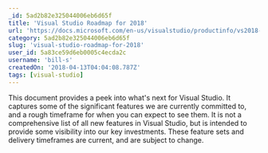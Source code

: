 ```yaml
---
_id: 5ad2b82e325044006eb6d65f
title: 'Visual Studio Roadmap for 2018'
url: 'https://docs.microsoft.com/en-us/visualstudio/productinfo/vs2018-roadmap'
category: 5ad2b82e325044006eb6d65f
slug: 'visual-studio-roadmap-for-2018'
user_id: 5a83ce59d6eb0005c4ecda2c
username: 'bill-s'
createdOn: '2018-04-13T04:04:08.787Z'
tags: [visual-studio]
---
```


This document provides a peek into what's next for Visual Studio. It captures some of the significant features we are currently committed to, and a rough timeframe for when you can expect to see them. It is not a comprehensive list of all new features in Visual Studio, but is intended to provide some visibility into our key investments. These feature sets and delivery timeframes are current, and are subject to change.
